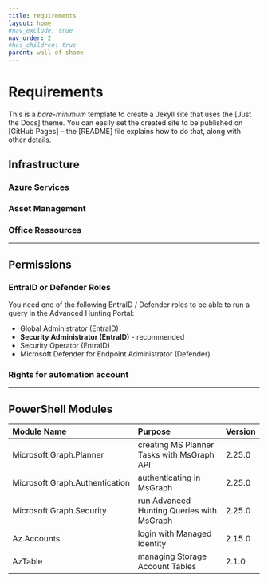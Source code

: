 ```yaml
---
title: requirements
layout: home
#nav_exclude: true
nav_order: 2
#has_children: true
parent: wall of shame
---
```

# Requirements
This is a *bare-minimum* template to create a Jekyll site that uses the [Just the Docs] theme. You can easily set the created site to be published on [GitHub Pages] – the [README] file explains how to do that, along with other details.

## Infrastructure

### Azure Services

### Asset Management

### Office Ressources

----
## Permissions

### EntraID or Defender Roles 
You need one of the following EntraID / Defender roles to be able to run a query in the Advanced Hunting Portal:

- Global Administrator (EntraID)
- **Security Administrator (EntraID)** - recommended
- Security Operator (EntraID)
- Microsoft Defender for Endpoint Administrator (Defender)

### Rights for automation account

----
## PowerShell Modules

|**Module Name**                    | **Purpose**                                    | **Version** |
|:--------------------------------|:--------------------------------------------|:---------|
| Microsoft.Graph.Planner        | creating MS Planner Tasks with MsGraph API | 2.25.0  |
| Microsoft.Graph.Authentication | authenticating in MsGraph                  | 2.25.0  |
| Microsoft.Graph.Security       | run Advanced Hunting Queries with MsGraph  | 2.25.0  |
| Az.Accounts                    | login with Managed Identity                | 2.15.0  |
| AzTable                        | managing Storage Account Tables            | 2.1.0   |